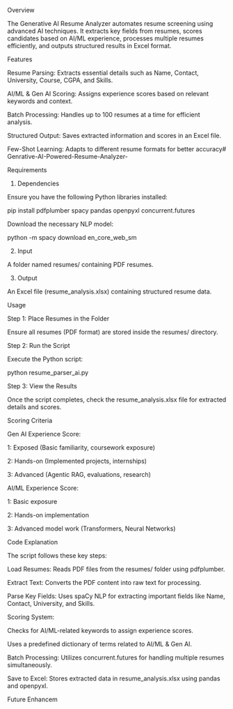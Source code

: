 Overview

The Generative AI Resume Analyzer automates resume screening using advanced AI techniques. It extracts key fields from resumes, scores candidates based on AI/ML experience, processes multiple resumes efficiently, and outputs structured results in Excel format.

Features

Resume Parsing: Extracts essential details such as Name, Contact, University, Course, CGPA, and Skills.

AI/ML & Gen AI Scoring: Assigns experience scores based on relevant keywords and context.

Batch Processing: Handles up to 100 resumes at a time for efficient analysis.

Structured Output: Saves extracted information and scores in an Excel file.

Few-Shot Learning: Adapts to different resume formats for better accuracy# Genrative-AI-Powered-Resume-Analyzer-

Requirements

1. Dependencies

Ensure you have the following Python libraries installed:

pip install pdfplumber spacy pandas openpyxl concurrent.futures

Download the necessary NLP model:

python -m spacy download en_core_web_sm

2. Input

A folder named resumes/ containing PDF resumes.

3. Output

An Excel file (resume_analysis.xlsx) containing structured resume data.

Usage

Step 1: Place Resumes in the Folder

Ensure all resumes (PDF format) are stored inside the resumes/ directory.

Step 2: Run the Script

Execute the Python script:

python resume_parser_ai.py

Step 3: View the Results

Once the script completes, check the resume_analysis.xlsx file for extracted details and scores.

Scoring Criteria

Gen AI Experience Score:

1: Exposed (Basic familiarity, coursework exposure)

2: Hands-on (Implemented projects, internships)

3: Advanced (Agentic RAG, evaluations, research)

AI/ML Experience Score:

1: Basic exposure

2: Hands-on implementation

3: Advanced model work (Transformers, Neural Networks)

Code Explanation

The script follows these key steps:

Load Resumes: Reads PDF files from the resumes/ folder using pdfplumber.

Extract Text: Converts the PDF content into raw text for processing.

Parse Key Fields: Uses spaCy NLP for extracting important fields like Name, Contact, University, and Skills.

Scoring System:

Checks for AI/ML-related keywords to assign experience scores.

Uses a predefined dictionary of terms related to AI/ML & Gen AI.

Batch Processing: Utilizes concurrent.futures for handling multiple resumes simultaneously.

Save to Excel: Stores extracted data in resume_analysis.xlsx using pandas and openpyxl.

Future Enhancem

